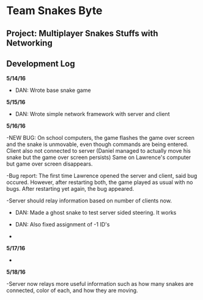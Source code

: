 <h1>Team Snakes Byte</h1>

<h2>Project: Multiplayer Snakes Stuffs with Networking</h2>

<h2>Development Log</h2>

<b>5/14/16</b>

- DAN: Wrote base snake game

<b>5/15/16</b>

- DAN: Wrote simple network framework with server and client

<b>5/16/16</b>

-NEW BUG: On school computers, the game flashes the game over screen and the snake is unmovable, even though commands are being entered. Client also not connected to server (Daniel managed to actually move his snake but the game over screen persists) Same on Lawrence's computer but game over screen disappears.

-Bug report: The first time Lawrence opened the server and client, said bug occured. However, after restarting both, the game played as usual with no bugs. After restarting yet again, the bug appeared.

-Server should relay information based on number of clients now.

- DAN: Made a ghost snake to test server sided steering. It works

- DAN: Also fixed assignment of -1 ID's
- 
<b>5/17/16</b>

-

<b>5/18/16</b>

-Server now relays more useful information such as how many snakes are connected, color of each, and how they are moving.
